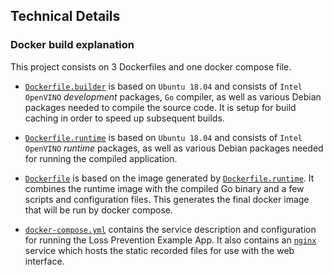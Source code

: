 ## Technical Details

### Docker build explanation
This project consists on 3 Dockerfiles and one docker compose file.

- [`Dockerfile.builder`](../Dockerfile.builder) is based on `Ubuntu 18.04` and consists of `Intel OpenVINO` _development_ packages, `Go` compiler, as well as various Debian packages needed to compile the source code. It is setup for build caching in order to speed up subsequent builds.
- [`Dockerfile.runtime`](../Dockerfile.runtime) is based on `Ubuntu 18.04` and consists of `Intel OpenVINO` _runtime_ packages, as well as various Debian packages needed for running the compiled application.
- [`Dockerfile`](../Dockerfile) is based on the image generated by [`Dockerfile.runtime`](../Dockerfile.runtime). It combines the runtime image with the compiled Go binary and a few scripts and configuration files. This generates the final docker image that will be run by docker compose.

- [`docker-compose.yml`](../docker-compose.yml) contains the service description and configuration for running the Loss Prevention Example App. It also contains an [`nginx`](../docker-compose.yml#L111-L124) service which hosts the static recorded files for use with the web interface. 

